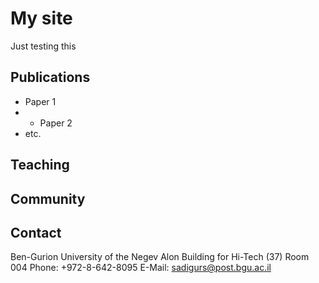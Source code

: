 # My site
Just testing this

## Publications
- Paper 1
- - Paper 2
- etc. 

## Teaching

## Community

## Contact
Ben-Gurion University of the Negev
Alon Building for Hi-Tech (37)
Room 004
Phone: +972-8-642-8095
E-Mail: sadigurs@post.bgu.ac.il
